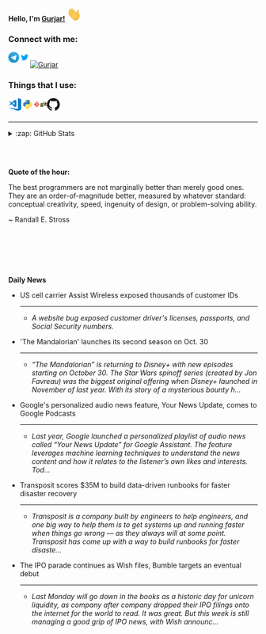 #### Hello, I'm [Gurjar!](https://GurjarKing.github.io) <img src="https://raw.githubusercontent.com/ABSphreak/ABSphreak/master/gifs/Hi.gif" width="30px"></h2>


### Connect with me:

[<img align="left" alt="Gurjar | Telegram" width="22px" src="https://raw.githubusercontent.com/github/explore/80688e429a7d4ef2fca1e82350fe8e3517d3494d/topics/telegram/telegram.png" />][Telegram]
[<img align="left" alt="Gurjar | Twitter" width="22px" src="https://raw.githubusercontent.com/github/explore/80688e429a7d4ef2fca1e82350fe8e3517d3494d/topics/twitter/twitter.png" />][Twitter]

<br > <a href="https://github.com/GurjarKing"><img src="https://komarev.com/ghpvc/?username=GurjarKing" alt="Gurjar" /></a> <br />

<!-- <br >

![](https://visitor-badge.glitch.me/badge?page_id=GurjarKing)

<br /> -->

### Things that I use:

[<img align="left" alt="Visual Studio Code" width="26px" src="https://raw.githubusercontent.com/github/explore/80688e429a7d4ef2fca1e82350fe8e3517d3494d/topics/visual-studio-code/visual-studio-code.png" />][VSCode]
[<img align="left" alt="Python" width="26px" src="https://raw.githubusercontent.com/github/explore/80688e429a7d4ef2fca1e82350fe8e3517d3494d/topics/python/python.png" />][Python]
[<img align="left" alt="Git" width="26px" src="https://raw.githubusercontent.com/github/explore/80688e429a7d4ef2fca1e82350fe8e3517d3494d/topics/git/git.png" />][Git]
[<img align="left" alt="GitHub" width="26px" src="https://raw.githubusercontent.com/github/explore/78df643247d429f6cc873026c0622819ad797942/topics/github/github.png" />][Github]

<br />
<br />

---
<details>
  <summary>:zap: GitHub Stats</summary>

<img align="left" alt="Gurjar's Github Stats" src="https://github-readme-stats.vercel.app/api?username=GurjarKing&show_icons=true&hide_border=true&count_private=true&include_all_commit=true&theme=algolia" />

</details>

<!-- ### 🔔 My latest tweet
<a href="https://twitter.com/Gurjar_King43" target="_blank">
	<img src="https://github.com/GurjarKing/GurjarKing/raw/master/tweet.png" width="70%" align="center" alt="Click to view on Twitter" title="My latest tweet, as an image"/>
</a> -->
<br>

<pre>

</pre>

**Quote of the hour:**

The best programmers are not marginally better than merely good ones. They are an order-of-magnitude better, measured by whatever standard: conceptual creativity, speed, ingenuity of design, or problem-solving ability.

~ Randall E. Stross
<pre>

</pre>
<br>
<pre>


</pre>
<strong>Daily News</strong>
  
  - US cell carrier Assist Wireless exposed thousands of customer IDs
     <hr/>
     
      - *A website bug exposed customer driver's licenses, passports, and Social Security numbers.*
     
  - 'The Mandalorian' launches its second season on Oct. 30
      <hr/>
      
      - *“The Mandalorian” is returning to Disney+ with new episodes starting on October 30. The Star Wars spinoff series (created by Jon Favreau) was the biggest original offering when Disney+ launched in November of last year. With its story of a mysterious bounty h…*
      
  - Google's personalized audio news feature, Your News Update, comes to Google Podcasts
      <hr/>
      
      - *Last year, Google launched a personalized playlist of audio news called “Your News Update” for Google Assistant. The feature leverages machine learning techniques to understand the news content and how it relates to the listener’s own likes and interests. Tod…*
      
  - Transposit scores $35M to build data-driven runbooks for faster disaster recovery
      <hr/>
      
      - *Transposit is a company built by engineers to help engineers, and one big way to help them is to get systems up and running faster when things go wrong — as they always will at some point. Transposit has come up with a way to build runbooks for faster disaste…*
       
  - The IPO parade continues as Wish files, Bumble targets an eventual debut
      <hr/>
       
       - *Last Monday will go down in the books as a historic day for unicorn liquidity, as company after company dropped their IPO filings onto the internet for the world to read. It was great. But this week is still managing a good grip of IPO news, with Wish announc…*
      

<br />

[VSCode]: https://code.visualstudio.com/
[Python]: https://www.python.org/
[Git]: https://git-scm.com/
[Github]: https://github.com/
[Telegram]: https://t.me/Gurjar_King/
[Twitter]: https://twitter.com/Gurjar_King43/
